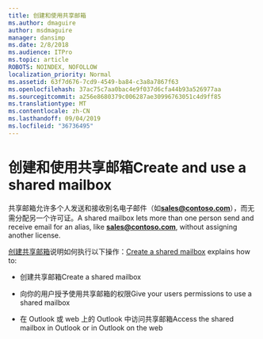 ```yaml
---
title: 创建和使用共享邮箱
ms.author: dmaguire
author: msdmaguire
manager: dansimp
ms.date: 2/8/2018
ms.audience: ITPro
ms.topic: article
ROBOTS: NOINDEX, NOFOLLOW
localization_priority: Normal
ms.assetid: 63f7d676-7cd9-4549-ba84-c3a8a7867f63
ms.openlocfilehash: 37ac75c7aa0bac4e9f037d6cfa44b93a526977aa
ms.sourcegitcommit: a256e8680379c006287ae30996763051c4d9ff85
ms.translationtype: MT
ms.contentlocale: zh-CN
ms.lasthandoff: 09/04/2019
ms.locfileid: "36736495"
---
```

# <a name="create-and-use-a-shared-mailbox"></a><span data-ttu-id="267ce-102">创建和使用共享邮箱</span><span class="sxs-lookup"><span data-stu-id="267ce-102">Create and use a shared mailbox</span></span>

<span data-ttu-id="267ce-103">共享邮箱允许多个人发送和接收别名电子邮件（如**sales@contoso.com**），而无需分配另一个许可证。</span><span class="sxs-lookup"><span data-stu-id="267ce-103">A shared mailbox lets more than one person send and receive email for an alias, like **sales@contoso.com**, without assigning another license.</span></span>
  
<span data-ttu-id="267ce-104">[创建共享邮箱](https://docs.microsoft.com/office365/admin/email/create-a-shared-mailbox)说明如何执行以下操作：</span><span class="sxs-lookup"><span data-stu-id="267ce-104">[Create a shared mailbox](https://docs.microsoft.com/office365/admin/email/create-a-shared-mailbox) explains how to:</span></span> 
  
- <span data-ttu-id="267ce-105">创建共享邮箱</span><span class="sxs-lookup"><span data-stu-id="267ce-105">Create a shared mailbox</span></span>
    
- <span data-ttu-id="267ce-106">向你的用户授予使用共享邮箱的权限</span><span class="sxs-lookup"><span data-stu-id="267ce-106">Give your users permissions to use a shared mailbox</span></span>
    
- <span data-ttu-id="267ce-107">在 Outlook 或 web 上的 Outlook 中访问共享邮箱</span><span class="sxs-lookup"><span data-stu-id="267ce-107">Access the shared mailbox in Outlook or in Outlook on the web</span></span>
    

